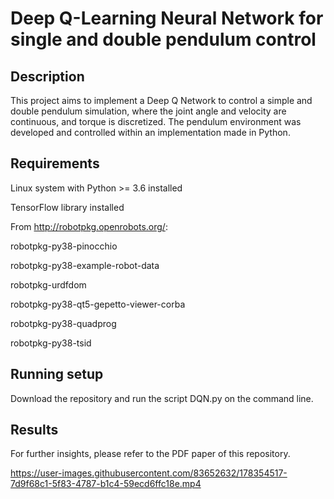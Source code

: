 # Deep Q-Learning Neural Network for single and double pendulum control

## Description
This project aims to implement a Deep Q Network to control a simple and double pendulum simulation, where the joint angle and velocity are continuous, and torque is discretized. The pendulum environment was developed and controlled within an implementation made in Python. 

## Requirements
Linux system with Python >= 3.6 installed

TensorFlow library installed 

From http://robotpkg.openrobots.org/: 

robotpkg-py38-pinocchio 

robotpkg-py38-example-robot-data 

robotpkg-urdfdom

robotpkg-py38-qt5-gepetto-viewer-corba

robotpkg-py38-quadprog 

robotpkg-py38-tsid


## Running setup
Download the repository and run the script DQN.py on the command line.

## Results

For further insights, please refer to the PDF paper of this repository.

https://user-images.githubusercontent.com/83652632/178354517-7d9f68c1-5f83-4787-b1c4-59ecd6ffc18e.mp4










